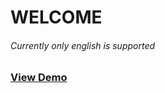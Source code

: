 # WELCOME

###### Currently only english is supported
### [View Demo](https://1prashantchawla.github.io/OCR-SPEECH-SYNTHESIS/)

